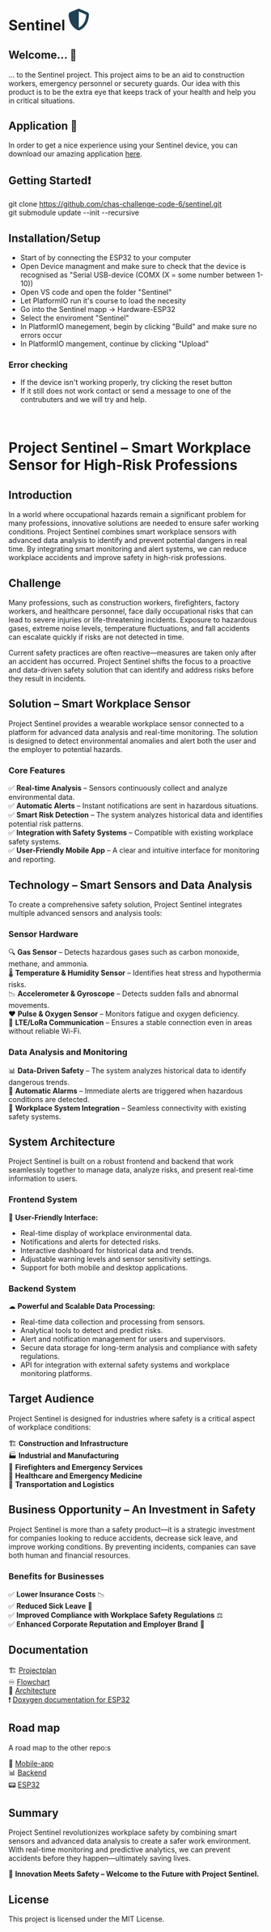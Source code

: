 # Sentinel <img src="https://github.com/chas-challenge-code-6/sentinel/blob/main/docs/Logo/Sentinel-small.png" width="40">

## Welcome... 👋
... to the Sentinel project. This project aims to be an aid to construction workers, emergency personnel or securety guards. Our idea with this product is to be the extra eye that keeps track of your health and help you in critical situations. 

## Application 📱  
In order to get a nice experience using your Sentinel device, you can download our amazing application [here](https://expo.dev/accounts/bexgren/projects/mobile-app/builds/9583d1d5-2333-47a6-a1c6-32672a0d3c91).  

## Getting Started❗  

git clone https://github.com/chas-challenge-code-6/sentinel.git  
git submodule update --init --recursive

## Installation/Setup
* Start of by connecting the ESP32 to your computer
* Open Device managment and make sure to check that the device is recognised as "Serial USB-device (COMX (X = some number between 1-10))
* Open VS code and open the folder "Sentinel"
* Let PlatformIO run it's course to load the necesity
* Go into the Sentinel mapp -> Hardware-ESP32
* Select the enviroment "Sentinel"
* In PlatformIO manegement, begin by clicking "Build" and make sure no errors occur
* In PlatformIO mangement, continue by clicking "Upload"

### Error checking
* If the device isn't working properly, try clicking the reset button
* If it still does not work contact or send a message to one of the contrubuters and we will try and help.

<br>

# **Project Sentinel – Smart Workplace Sensor for High-Risk Professions**

## **Introduction**
In a world where occupational hazards remain a significant problem for many professions, innovative solutions are needed to ensure safer working conditions. Project Sentinel combines smart workplace sensors with advanced data analysis to identify and prevent potential dangers in real time. By integrating smart monitoring and alert systems, we can reduce workplace accidents and improve safety in high-risk professions.

## **Challenge**
Many professions, such as construction workers, firefighters, factory workers, and healthcare personnel, face daily occupational risks that can lead to severe injuries or life-threatening incidents. Exposure to hazardous gases, extreme noise levels, temperature fluctuations, and fall accidents can escalate quickly if risks are not detected in time.

Current safety practices are often reactive—measures are taken only after an accident has occurred. Project Sentinel shifts the focus to a proactive and data-driven safety solution that can identify and address risks before they result in incidents.

## **Solution – Smart Workplace Sensor**
Project Sentinel provides a wearable workplace sensor connected to a platform for advanced data analysis and real-time monitoring. The solution is designed to detect environmental anomalies and alert both the user and the employer to potential hazards.

### **Core Features**
✅ **Real-time Analysis** – Sensors continuously collect and analyze environmental data.  
✅ **Automatic Alerts** – Instant notifications are sent in hazardous situations.  
✅ **Smart Risk Detection** – The system analyzes historical data and identifies potential risk patterns.  
✅ **Integration with Safety Systems** – Compatible with existing workplace safety systems.  
✅ **User-Friendly Mobile App** – A clear and intuitive interface for monitoring and reporting.

## **Technology – Smart Sensors and Data Analysis**
To create a comprehensive safety solution, Project Sentinel integrates multiple advanced sensors and analysis tools:

### **Sensor Hardware**
🔍 **Gas Sensor** – Detects hazardous gases such as carbon monoxide, methane, and ammonia.  
🌡 **Temperature & Humidity Sensor** – Identifies heat stress and hypothermia risks.  
📉 **Accelerometer & Gyroscope** – Detects sudden falls and abnormal movements.  
❤️ **Pulse & Oxygen Sensor** – Monitors fatigue and oxygen deficiency.  
📡 **LTE/LoRa Communication** – Ensures a stable connection even in areas without reliable Wi-Fi.

### **Data Analysis and Monitoring**
📊 **Data-Driven Safety** – The system analyzes historical data to identify dangerous trends.  
🔔 **Automatic Alarms** – Immediate alerts are triggered when hazardous conditions are detected.  
🔗 **Workplace System Integration** – Seamless connectivity with existing safety systems.

## **System Architecture**
Project Sentinel is built on a robust frontend and backend that work seamlessly together to manage data, analyze risks, and present real-time information to users.

### **Frontend System**
📱 **User-Friendly Interface:**
- Real-time display of workplace environmental data.
- Notifications and alerts for detected risks.
- Interactive dashboard for historical data and trends.
- Adjustable warning levels and sensor sensitivity settings.
- Support for both mobile and desktop applications.

### **Backend System**
☁ **Powerful and Scalable Data Processing:**
- Real-time data collection and processing from sensors.
- Analytical tools to detect and predict risks.
- Alert and notification management for users and supervisors.
- Secure data storage for long-term analysis and compliance with safety regulations.
- API for integration with external safety systems and workplace monitoring platforms.

## **Target Audience**
Project Sentinel is designed for industries where safety is a critical aspect of workplace conditions:

🏗 **Construction and Infrastructure**  
🏭 **Industrial and Manufacturing**  
🚒 **Firefighters and Emergency Services**  
🏥 **Healthcare and Emergency Medicine**  
🚛 **Transportation and Logistics**

## **Business Opportunity – An Investment in Safety**
Project Sentinel is more than a safety product—it is a strategic investment for companies looking to reduce accidents, decrease sick leave, and improve working conditions. By preventing incidents, companies can save both human and financial resources.

### **Benefits for Businesses**  
✅ **Lower Insurance Costs** 📉  
✅ **Reduced Sick Leave** 🤒  
✅ **Improved Compliance with Workplace Safety Regulations** ⚖  
✅ **Enhanced Corporate Reputation and Employer Brand** 🌟

## Documentation
🏗️  [Projectplan](docs/PROJECTPLAN.md)  
♾️  [Flowchart](docs/Flowchart/Flowchart-preview.png)  
🏢  [Architecture](docs/ARCHITECTURE.md)  
❗️  [Doxygen documentation for ESP32](https://chas-challenge-code-6.github.io/hardware-esp32/)


## Road map
A road map to the other repo:s

📱 [Mobile-app](https://github.com/chas-challenge-code-6/mobile-app)  
📊 [Backend](https://github.com/chas-challenge-code-6/backend)  
📟 [ESP32](https://github.com/chas-challenge-code-6/hardware-esp32)

## **Summary**
Project Sentinel revolutionizes workplace safety by combining smart sensors and advanced data analysis to create a safer work environment. With real-time monitoring and predictive analytics, we can prevent accidents before they happen—ultimately saving lives.

🔹 **Innovation Meets Safety – Welcome to the Future with Project Sentinel.**


## License
This project is licensed under the MIT License.
